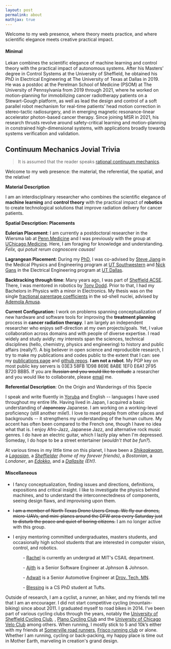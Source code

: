 ```yaml
---
layout: post
permalink: about
mathjax: true
---
```


Welcome to my web presence, where theory meets practice, and where scientific elegance meets creative practical impact.

#### **Minimal**

Lekan combines the scientific elegance of machine learning and control theory with the practical impact of autonomous systems. After his Masters’ degree in Control Systems at the University of Sheffield, he obtained his PhD in Electrical Engineering at The University of Texas at Dallas in 2019. He was a postdoc at the Perelman School of Medicine (PSOM) at The University of Pennsylvania from 2019 through 2021, where he worked on motion-planning for immobilizing cancer radiotherapy patients on a Stewart-Gough platform, as well as lead the design and control of a soft parallel robot mechanism for real-time patients’ head motion correction in stereo-tactic radiosurgery, and in emerging magnetic resonance-linear accelerator photon-based cancer therapy. Since joining MSR in 2021, his research thrusts revolve around safety-critical learning and motion-planning in constrained high-dimensional systems, with applications broadly towards systems verification and validation.

<!-- I am a roboticist (ML/Control specialist) with strong research thrusts in translational medical physics research. For the last 12 years, I have worked in several aspects of the automation research and development value chain in various capacities: this includes the consumer robots, supply chain, and process automation industries (Amazon Robotics, PFN Inc Japan, Coca-Cola).

After my doctorate in Electrical and Computer Engineering (Robotics Concentration), I held a brief postdoc stint at University of Chicago’s Duchossois Center for Advanced Medicine (DCAM) before moving to the Perelman School of Medicine (PSOM) at The University of Pennsylvania. At DCAM and PSOM, I proposed the design, and control of a Cephalopods-inspired parallel soft robot mechanism for real-time patient motion correction in intensity-modulated radiation therapy, stereo-tactic radiosurgery, and in emerging magnetic resonance-linear accelerator photon-based cancer therapy. -->


## **Continuum Mechanics Jovial Trivia**

> It is assumed that the reader speaks [rational continuum mechanics](https://www.elsevier.com/books/a-first-course-in-rational-continuum-mechanics/truesdell/978-0-12-701301-5).

Welcome to my web presence: the material, the referential, the spatial, and the relative!

**Material Description**

I am an interdisciplinary researcher who combines the scientific elegance of **machine learning** and **control theory** with the practical impact of **robotics** to create technological solutions that improve radiation delivery for cancer patients.  

**Spatial Description: Placements**

**Eulerian Placement**: I am currently a postdoctoral researcher in the Wiersma lab at [Penn Medicine](https://www.med.upenn.edu/) and I was previously with the group at [UChicago Medicine](https://www.uchicagomedicine.org/). Here, I am foraging for knowledge and understanding. <i>Felix, qui potuit rerum cognoscere causas!</i>

**Lagrangean Placement**: During my [PhD]( https://www.utsouthwestern.edu/labs/maia/about/meet-our-team.html), I was co-advised by [Steve Jiang](https://profiles.utsouthwestern.edu/profile/150563/steve-jiang.html) in the Medical Physics and Engineering program at [UT Southwestern](https://www.utsouthwestern.edu) and [Nick Gans](/about) in the Electrical Engineering program at [UT Dallas](https://www.utdallas.edu/).



**Backtracking through time**: Many years ago, I was part of [Sheffield ACSE](https://www.sheffield.ac.uk/acse). There, I was mentored in robotics by [Tony Dodd](http://www.catch.org.uk/team-member/prof-tony-dodd/). Prior to that, I had my Bachelors in Physics with a minor in Electronics. My thesis was on the single [fractional parentage coefficients](https://aip.scitation.org/doi/10.1063/1.527930) in the sd-shell nuclei, advised by [Ademola Amusa](https://prabook.com/web/ademola.amusa/473412).

**Current Configuration:** I work on problems spanning conceptualization of new hardware  and software tools for improving the **treatment planning** process in **cancer radiation therapy**. I am largely an independent researcher who enjoys self-direction at my own projects/goals. Yet, I value collaboration across domains and with people of diverse expertise. I read widely and study avidly: my interests span the sciences, technical disciplines (hello, chemistry, physics and engineering) to history and public affairs (really?). A big believer in open science and reproducible research, I try to make my publications and codes public to the extent that I can: see my [publications page](/pubs) and  [github repos](https://github.com/lakehanne). **I am not a robot**. My PGP key on most public key servers is 03E3 58FB 1D98 869E 8ABE 1EF0 E6A1 2F95 B720 BBB5.  If you are ~~Russian and you would like to collude~~ a researcher and you would like to collaborate, please <a href="mailto:{{ site.email }}">email</a> me.


**Referential Description**: On the Origin and Wanderings of this Specie

I speak and write fluently in [Yoruba](https://en.wikipedia.org/wiki/Yoruba_language) and English -- languages I have used throughout my entire life. Having lived in Japan, I acquired a basic understanding of ~~Japaneasy~~ Japanese. I am working on a working-level proficiency (still another mile!). I love to meet people from other places and backgrounds -- it strengthens my understanding of the human culture. My accent has often been compared to the French one, though I have no idea what that is. I enjoy Afro-Jazz, Japanese Jazz, and alternative rock music genres. I do have an electric guitar, which I lazily play when I'm depressed. Someday, I do hope to be a street entertainer (_wouldn't that be fun?_).
<!-- I do have a base electric guitar I've played so hard that my forearm went through the drum. This led my acquaintance to suggest to me that I might benefit from going to a therapist, whom I visited. First session with the therapist, I was asked what my purpose was for being there. I told her I was angry at the world and its people.  -->
At various times in my little time on this planet, I have been a [_Shikaakwaan_](http://www.todayifoundout.com/index.php/2013/07/how-chicago-got-its-name/), a _[Lagosian](https://en.wiktionary.org/wiki/Lagosian)_, a _[Sheffielder](https://www.urbandictionary.com/define.php?term=Sheffielder) (home of my forever friends)_, a _Bostonian_, a _Londoner_, an _[Edokko](https://web-japan.org/tokyo/know/edokko/edo.html)_,  and a  _[Dallasite](https://www.dmagazine.com/frontburner/2012/01/are-we-dallasites-or-dallasonians-fort-worthers-or-fort-worthians-etymology-tells-us-who-we-are/) (Eh!)_.  

#### **Miscellaneous**

<!-- +   I like to think I take a lot of pain in my duties since I do derive pleasures in them. Each day, I gird my loins with strength and apply myself to my work: I lay my hand to the spindle and my hands hold to the distaff (like the proverbial virtuous woman :-) ).  To the end that when I am old and tired, I shall be able to reflect with comfort that I was not idle or useless when I was young. -->

+ I fancy conceptualization, finding issues and directions, definitions, expositions and critical insight. I like to investigate the physics behind machines, and to understand the interconnectedness of components, seeing design flaws,  and improvising upon them.

+ ~~I am a member of North Texas Drone Users Group. We fly our drones, micro-UAVs, and mini-planes around the DFW area every Saturday just to disturb the peace and quiet of boring citizens.~~ I am no longer active with this group.

+ I enjoy mentoring committed undergraduates, masters students, and occasionally high school students that are interested in computer vision, control, and robotics.

    &nbsp; &nbsp; &nbsp; &nbsp; -   [Rachel](https://github.com/rsthomp) is currently an undergrad at MIT's CSAIL department.

    &nbsp; &nbsp; &nbsp; &nbsp; -   [Ajith](https://www.linkedin.com/in/ajithvenkateswaran) is a Senior Software Engineer at Jphnson & Johnson.

    &nbsp; &nbsp; &nbsp; &nbsp; -   [Adwait](https://www.linkedin.com/in/adwaitkulkarni93) is a Senior Automotive Engineer at [Drov. Tech, MN](http://drovtech.com).

    &nbsp; &nbsp; &nbsp; &nbsp; -   [Blessing](https://www.linkedin.com/in/blessingkolawole/) is a CS PhD student at Tufts.


Outside of research, I am a cyclist, a runner, an hiker, and my friends tell me that I am an encourager. I did not start competitive cycling (mountain-biking) since about 2011. I graduated myself to road bikes in 2014. I've been part of various cycling clubs through the years, notably the [University of Sheffield Cycling Club](https://www.sport-sheffield.com/clubs/cycling), , [Plano Cycling Club](https://planobicycle.org/) and the [University of Chicago Velo Club](https://www.uchicagovelo.com/) among others.  When running, I mostly stick to 5 and 10k’s either with my friends at [Somerville road runners](https://www.srr.org/), [Frisco running club](https://friscorunningclub.com/) or alone. Whether I am running, cycling or back-packing, my happy place is time out in Mother Earth, marveling in creation's grand design.

